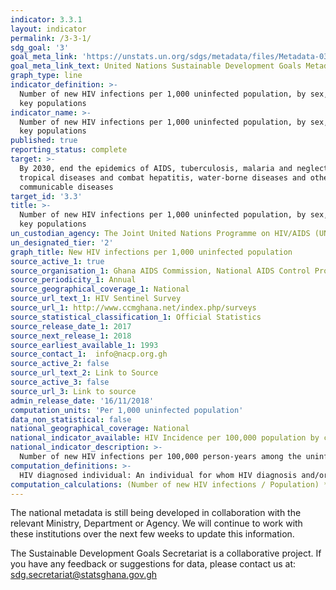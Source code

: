 ```yaml
---
indicator: 3.3.1
layout: indicator
permalink: /3-3-1/
sdg_goal: '3'
goal_meta_link: 'https://unstats.un.org/sdgs/metadata/files/Metadata-03-03-01.pdf'
goal_meta_link_text: United Nations Sustainable Development Goals Metadata (PDF 372 KB)
graph_type: line
indicator_definition: >-
  Number of new HIV infections per 1,000 uninfected population, by sex, age and
  key populations
indicator_name: >-
  Number of new HIV infections per 1,000 uninfected population, by sex, age and
  key populations
published: true
reporting_status: complete
target: >-
  By 2030, end the epidemics of AIDS, tuberculosis, malaria and neglected
  tropical diseases and combat hepatitis, water-borne diseases and other
  communicable diseases
target_id: '3.3'
title: >-
  Number of new HIV infections per 1,000 uninfected population, by sex, age and
  key populations
un_custodian_agency: The Joint United Nations Programme on HIV/AIDS (UNAIDS)
un_designated_tier: '2'
graph_title: New HIV infections per 1,000 uninfected population
source_active_1: true
source_organisation_1: Ghana AIDS Commission, National AIDS Control Programme
source_periodicity_1: Annual 
source_geographical_coverage_1: National
source_url_text_1: HIV Sentinel Survey
source_url_1: http://www.ccmghana.net/index.php/surveys
source_statistical_classification_1: Official Statistics
source_release_date_1: 2017
source_next_release_1: 2018
source_earliest_available_1: 1993
source_contact_1:  info@nacp.org.gh
source_active_2: false
source_url_text_2: Link to Source
source_active_3: false
source_url_3: Link to source
admin_release_date: '16/11/2018'
computation_units: 'Per 1,000 uninfected population'
data_non_statistical: false
national_geographical_coverage: National
national_indicator_available: HIV Incidence per 100,000 population by country, age, sex and region of birth.
national_indicator_description: >-
  Number of new HIV infections per 100,000 person-years among the uninfected population. The incidence rate is the number of new cases per population at risk in a given time period.
computation_definitions: >-
  HIV diagnosed individual: An individual for whom HIV diagnosis and/or AIDS, and/or death with HIV positive has been reported. Incidence: The rate of new (or newly diagnosed) cases of the disease.
computation_calculations: (Number of new HIV infections / Population) * 100,000
---
```

The national metadata is still being developed in collaboration with the relevant Ministry, Department or Agency.  We will continue to work with these institutions over the next few weeks to update this information.

The Sustainable Development Goals Secretariat is a collaborative project. If you have any feedback or suggestions for data, please contact us at: sdg.secretariat@statsghana.gov.gh
